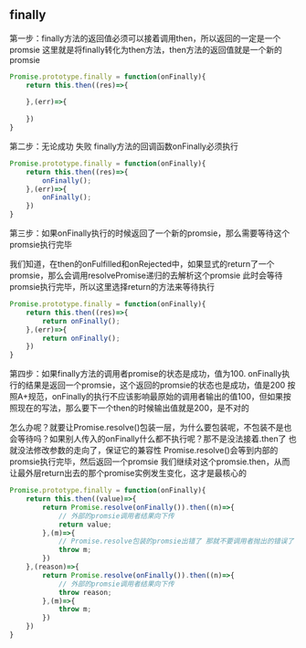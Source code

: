 ## finally
第一步：finally方法的返回值必须可以接着调用then，所以返回的一定是一个promsie
这里就是将finally转化为then方法，then方法的返回值就是一个新的promsie
```js
Promise.prototype.finally = function(onFinally){
	return this.then((res)=>{
		
	},(err)=>{
		
	})
}
```

第二步：无论成功 失败 finally方法的回调函数onFinally必须执行
```js
Promise.prototype.finally = function(onFinally){
	return this.then((res)=>{
		onFinally();
	},(err)=>{
		onFinally();
	})
}
```

第三步：如果onFinally执行的时候返回了一个新的promsie，那么需要等待这个promsie执行完毕

我们知道，在then的onFulfilled和onRejected中，如果显式的return了一个promsie，那么会调用resolvePromise递归的去解析这个promsie
此时会等待promsie执行完毕，所以这里选择return的方法来等待执行


```js
Promise.prototype.finally = function(onFinally){
	return this.then((res)=>{
		return onFinally();
	},(err)=>{
		return onFinally();
	})
}
```

第四步：如果finally方法的调用者promise的状态是成功，值为100. onFinally执行的结果是返回一个promsie，这个返回的promsie的状态也是成功，值是200
按照A+规范，onFinally的执行不应该影响最原始的调用者输出的值100，但如果按照现在的写法，那么要下一个then的时候输出值就是200，是不对的

怎么办呢？就要让Promise.resolve()包装一层，为什么要包装呢，不包装不是也会等待吗？如果别人传入的onFinally什么都不执行呢？那不是没法接着.then了
也就没法修改参数的走向了，保证它的兼容性
Promise.resolve()会等到内部的promsie执行完毕，然后返回一个promsie
我们继续对这个promsie.then，从而让最外层return出去的那个promise实例发生变化，这才是最核心的

```js
Promise.prototype.finally = function(onFinally){
	return this.then((value)=>{
		return Promise.resolve(onFinally()).then((n)=>{
			// 外部的promsie调用者结果向下传
			return value;
		},(m)=>{
			// Promise.resolve包装的promsie出错了 那就不要调用者抛出的错误了 用这个包装过的promsie的错误
			throw m;
		})
	},(reason)=>{
		return Promise.resolve(onFinally()).then((n)=>{
			// 外部的promsie调用者结果向下传
			throw reason;
		},(m)=>{
			throw m;
		})
	})
}
```